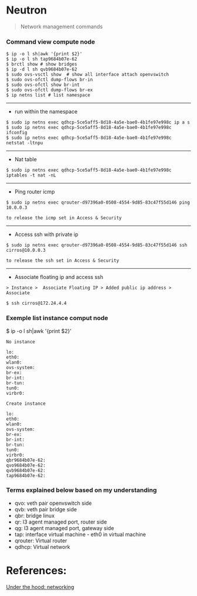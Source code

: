 # Neutron
> Network management commands

### Command view compute node  
```
$ ip -o l sh|awk '{print $2}'  
$ ip -o l sh tap9684b07e-62  
$ brctl show # show bridges  
$ ip -d l sh qvb9684b07e-62  
$ sudo ovs-vsctl show  # show all interface attach openvswitch  
$ sudo ovs-ofctl dump-flows br-in  
$ sudo ovs-ofctl show br-int  
$ sudo ovs-ofctl dump-flows br-ex  
$ ip netns list # list namespace  
```
---
- run within the namespace  
```
$ sudo ip netns exec qdhcp-5ce5aff5-8d18-4a5e-bae0-4b1fe97e998c ip a s  
$ sudo ip netns exec qdhcp-5ce5aff5-8d18-4a5e-bae0-4b1fe97e998c ifconfig  
$ sudo ip netns exec qdhcp-5ce5aff5-8d18-4a5e-bae0-4b1fe97e998c netstat -ltnpu  
```

---
- Nat table  
```
$ sudo ip netns exec qdhcp-5ce5aff5-8d18-4a5e-bae0-4b1fe97e998c iptables -t nat -nL  
```
---

- Ping router icmp  
```
$ sudo ip netns exec qrouter-d97396a0-0508-4554-9d85-83c47f55d146 ping 10.0.0.3  

to release the icmp set in Access & Security
```   
---

- Access ssh with private ip  
```
$ sudo ip netns exec qrouter-d97396a0-0508-4554-9d85-83c47f55d146 ssh cirros@10.0.0.3  

to release the ssh set in Access & Security
```   
---
- Associate floating ip and access ssh  
``` 
> Instance >  Associate Floating IP > Added public ip address > Associate 

$ ssh cirros@172.24.4.4  
```

### Exemple list instance comput node

$ ip -o l sh|awk '{print $2}' 
```
No instance

lo:
eth0:
wlan0:
ovs-system:
br-ex:
br-int:
br-tun:
tun0:
virbr0:
```
```
Create instance

lo:
eth0:
wlan0:
ovs-system:
br-ex:
br-int:
br-tun:
tun0:
virbr0:
qbr9684b07e-62:
qvo9684b07e-62:
qvb9684b07e-62: 
tap9684b07e-62:
```

### Terms explained below based on my understanding  
- qvo: veth pair openvswitch side
- qvb: veth pair bridge side
- qbr: bridge linux
- qr: l3 agent managed port, router side
- qg: l3 agent managed port, gateway side
- tap: interface virtual machine - eth0 in virtual machine
- qrouter: Virtual router
- qdhcp: Virtual network 

# References:

[Under the hood: networking](https://github.com/lorin/openstack-hackspace/blob/master/under-the-hood-network.md)

